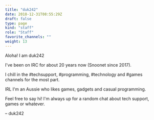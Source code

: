 ```yaml
---
title: "duk242"
date: 2018-12-31T08:55:29Z
draft: false
type: page
kind: "staff"
role: "Staff"
favorite_channels: ""
weight: 13
---
```


Aloha! I am duk242

I've been on IRC for about 20 years now (Snoonet since 2017).

I chill in the #techsupport, #programming, #technology and #games channels for the most part.

IRL I'm an Aussie who likes games, gadgets and casual programming.

Feel free to say hi! I'm always up for a random chat about tech support, games or whatever.

– duk242
